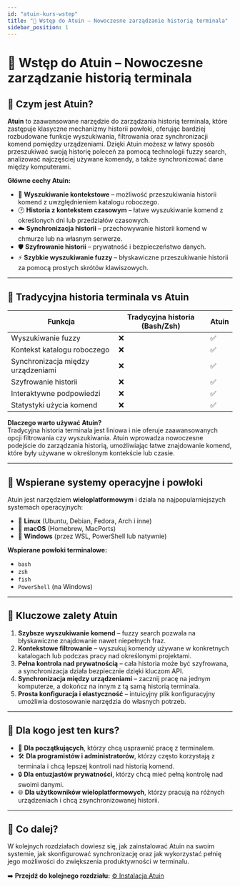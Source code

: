 ```yaml
---
id: "atuin-kurs-wstep"
title: "📘 Wstęp do Atuin – Nowoczesne zarządzanie historią terminala"
sidebar_position: 1
---
```


# 📘 Wstęp do Atuin – Nowoczesne zarządzanie historią terminala

## 🔹 Czym jest Atuin?

**Atuin** to zaawansowane narzędzie do zarządzania historią terminala, które zastępuje klasyczne mechanizmy historii powłoki, oferując bardziej rozbudowane funkcje wyszukiwania, filtrowania oraz synchronizacji komend pomiędzy urządzeniami. Dzięki Atuin możesz w łatwy sposób przeszukiwać swoją historię poleceń za pomocą technologii fuzzy search, analizować najczęściej używane komendy, a także synchronizować dane między komputerami.

**Główne cechy Atuin:**
- 📁 **Wyszukiwanie kontekstowe** – możliwość przeszukiwania historii komend z uwzględnieniem katalogu roboczego.
- 🕑 **Historia z kontekstem czasowym** – łatwe wyszukiwanie komend z określonych dni lub przedziałów czasowych.
- ☁️ **Synchronizacja historii** – przechowywanie historii komend w chmurze lub na własnym serwerze.
- 🛡️ **Szyfrowanie historii** – prywatność i bezpieczeństwo danych.
- ⚡ **Szybkie wyszukiwanie fuzzy** – błyskawiczne przeszukiwanie historii za pomocą prostych skrótów klawiszowych.

---

## 🔹 Tradycyjna historia terminala vs Atuin

| **Funkcja**                  | **Tradycyjna historia (Bash/Zsh)** | **Atuin**                     |
|------------------------------|------------------------------------|-------------------------------|
| Wyszukiwanie fuzzy           | ❌                                | ✅                             |
| Kontekst katalogu roboczego   | ❌                                | ✅                             |
| Synchronizacja między urządzeniami | ❌                            | ✅                             |
| Szyfrowanie historii          | ❌                                | ✅                             |
| Interaktywne podpowiedzi      | ❌                                | ✅                             |
| Statystyki użycia komend      | ❌                                | ✅                             |

**Dlaczego warto używać Atuin?**  
Tradycyjna historia terminala jest liniowa i nie oferuje zaawansowanych opcji filtrowania czy wyszukiwania. Atuin wprowadza nowoczesne podejście do zarządzania historią, umożliwiając łatwe znajdowanie komend, które były używane w określonym kontekście lub czasie.

---

## 🔹 Wspierane systemy operacyjne i powłoki

Atuin jest narzędziem **wieloplatformowym** i działa na najpopularniejszych systemach operacyjnych:

- 🐧 **Linux** (Ubuntu, Debian, Fedora, Arch i inne)
- 🍏 **macOS** (Homebrew, MacPorts)
- 🏁 **Windows** (przez WSL, PowerShell lub natywnie)

**Wspierane powłoki terminalowe:**
- `bash`
- `zsh`
- `fish`
- `PowerShell` (na Windows)

---

## 🔹 Kluczowe zalety Atuin

1. **Szybsze wyszukiwanie komend** – fuzzy search pozwala na błyskawiczne znajdowanie nawet niepełnych fraz.
2. **Kontekstowe filtrowanie** – wyszukuj komendy używane w konkretnych katalogach lub podczas pracy nad określonymi projektami.
3. **Pełna kontrola nad prywatnością** – cała historia może być szyfrowana, a synchronizacja działa bezpiecznie dzięki kluczom API.
4. **Synchronizacja między urządzeniami** – zacznij pracę na jednym komputerze, a dokończ na innym z tą samą historią terminala.
5. **Prosta konfiguracja i elastyczność** – intuicyjny plik konfiguracyjny umożliwia dostosowanie narzędzia do własnych potrzeb.

---

## 🔹 Dla kogo jest ten kurs?

- 👶 **Dla początkujących**, którzy chcą usprawnić pracę z terminalem.
- 🛠️ **Dla programistów i administratorów**, którzy często korzystają z terminala i chcą lepszej kontroli nad historią komend.
- 🔒 **Dla entuzjastów prywatności**, którzy chcą mieć pełną kontrolę nad swoimi danymi.
- 🌐 **Dla użytkowników wieloplatformowych**, którzy pracują na różnych urządzeniach i chcą zsynchronizowanej historii.

---

## 🚀 Co dalej?

W kolejnych rozdziałach dowiesz się, jak zainstalować Atuin na swoim systemie, jak skonfigurować synchronizację oraz jak wykorzystać pełnię jego możliwości do zwiększenia produktywności w terminalu.

➡️ **Przejdź do kolejnego rozdziału:** [⚙️ Instalacja Atuin](/docs/atuin-kurs-wstep/atuin-kurs-instalacja)
